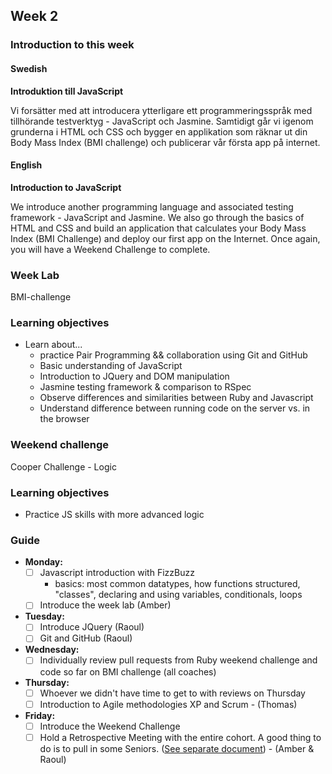 ## Week 2
### Introduction to this week

#### Swedish
**Introduktion till JavaScript**

Vi forsätter med att introducera ytterligare ett programmeringsspråk med tillhörande testverktyg - JavaScript och Jasmine. Samtidigt går vi igenom grunderna i HTML och CSS och bygger en applikation som räknar ut din Body Mass Index (BMI challenge) och publicerar vår första app på internet.

#### English
**Introduction to JavaScript**

We introduce another programming language and associated testing framework - JavaScript and Jasmine. We also go through the basics of HTML and CSS and build an application that calculates your Body Mass Index (BMI Challenge) and deploy our first app on the Internet. Once again, you will have a Weekend Challenge to complete.

### Week Lab
BMI-challenge

### Learning objectives
* Learn about...
  - practice Pair Programming && collaboration using Git and GitHub
  - Basic understanding of JavaScript
  - Introduction to JQuery and DOM manipulation
  - Jasmine testing framework & comparison to RSpec
  - Observe differences and similarities between Ruby and Javascript
  - Understand difference between running code on the server vs. in the browser

### Weekend challenge
Cooper Challenge - Logic

### Learning objectives
- Practice JS skills with more advanced logic

### Guide
- **Monday:**
  - [ ] Javascript introduction with FizzBuzz
    - basics: most common datatypes, how functions structured, "classes", declaring and using variables, conditionals, loops
  - [ ] Introduce the week lab (Amber)
- **Tuesday:**
  - [ ] Introduce JQuery (Raoul)
  - [ ] Git and GitHub (Raoul)
- **Wednesday:**
  - [ ] Individually review pull requests from Ruby weekend challenge and code so far on BMI challenge (all coaches)
- **Thursday:**
  - [ ] Whoever we didn't have time to get to with reviews on Thursday
  - [ ] Introduction to Agile methodologies XP and Scrum - (Thomas)
- **Friday:**
  - [ ] Introduce the Weekend Challenge
  - [ ] Hold a Retrospective Meeting with the entire cohort. A good thing to do is to pull in some Seniors. ([See separate document](../miscellaneous/retro.md)) - (Amber & Raoul)
